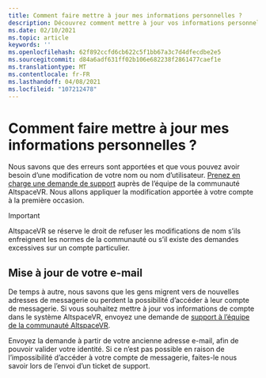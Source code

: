 ```yaml
---
title: Comment faire mettre à jour mes informations personnelles ?
description: Découvrez comment mettre à jour vos informations personnelles et votre adresse de messagerie dans votre compte AltspaceVR ou un problème de support.
ms.date: 02/10/2021
ms.topic: article
keywords: ''
ms.openlocfilehash: 62f892ccfd6cb622c5f1bb67a3c7d4dfecdbe2e5
ms.sourcegitcommit: d84a6adf631ff02b106e682238f2861477caef1e
ms.translationtype: MT
ms.contentlocale: fr-FR
ms.lasthandoff: 04/08/2021
ms.locfileid: "107212478"
---
```

# <a name="how-do-i-update-my-personal-information"></a>Comment faire mettre à jour mes informations personnelles ?

Nous savons que des erreurs sont apportées et que vous pouvez avoir besoin d’une modification de votre nom ou nom d’utilisateur. [Prenez en charge une demande de support](https://help.altvr.com/hc/requests/new) auprès de l’équipe de la communauté AltspaceVR. Nous allons appliquer la modification apportée à votre compte à la première occasion.

> [!IMPORTANT]
> AltspaceVR se réserve le droit de refuser les modifications de nom s’ils enfreignent les normes de la communauté ou s’il existe des demandes excessives sur un compte particulier.

## <a name="updating-your-email"></a>Mise à jour de votre e-mail

De temps à autre, nous savons que les gens migrent vers de nouvelles adresses de messagerie ou perdent la possibilité d’accéder à leur compte de messagerie. Si vous souhaitez mettre à jour vos informations de compte dans le système AltspaceVR, envoyez une demande de [support à l’équipe de la communauté AltspaceVR](https://help.altvr.com/hc/requests/new). 

Envoyez la demande à partir de votre ancienne adresse e-mail, afin de pouvoir valider votre identité. Si ce n’est pas possible en raison de l’impossibilité d’accéder à votre compte de messagerie, faites-le nous savoir lors de l’envoi d’un ticket de support.